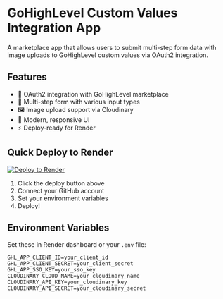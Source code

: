 # GoHighLevel Custom Values Integration App

A marketplace app that allows users to submit multi-step form data with image uploads to GoHighLevel custom values via OAuth2 integration.

## Features

- 🔐 OAuth2 integration with GoHighLevel marketplace
- 📝 Multi-step form with various input types
- 🖼️ Image upload support via Cloudinary
- 🎨 Modern, responsive UI
- ⚡ Deploy-ready for Render

## Quick Deploy to Render

[![Deploy to Render](https://render.com/images/deploy-to-render-button.svg)](https://render.com/deploy)

1. Click the deploy button above
2. Connect your GitHub account
3. Set your environment variables
4. Deploy!

## Environment Variables

Set these in Render dashboard or your `.env` file:

```env
GHL_APP_CLIENT_ID=your_client_id
GHL_APP_CLIENT_SECRET=your_client_secret
GHL_APP_SSO_KEY=your_sso_key
CLOUDINARY_CLOUD_NAME=your_cloudinary_name
CLOUDINARY_API_KEY=your_cloudinary_key
CLOUDINARY_API_SECRET=your_cloudinary_secret
